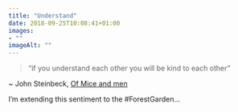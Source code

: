 ```yaml
---
title: "Understand"
date: 2018-09-25T10:08:41+01:00
images: 
- ""
imageAlt: ""
---
```


> “if you understand each other you will be kind to each other”

~ John Steinbeck, [Of Mice and men](https://en.wikipedia.org/wiki/Of_Mice_and_Men)

I’m extending this sentiment to the #ForestGarden…
